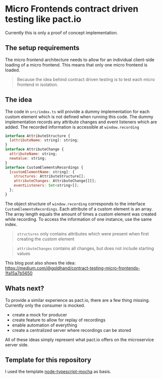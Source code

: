 # Micro Frontends contract driven testing like pact.io

Currently this is only a proof of concept implementation.

## The setup requirements

The micro frontend architecture needs to allow for an individual client-side loading of a micro frontend.
This means that only one micro frontend is loaded.

> Because the idea behind contract driven testing is to test each micro frontend in isolation.

## The idea

The code in `src/index.ts` will provide a dummy implementation for each custom element which is not defined when running this code.
The dummy implementation records any attribute changes and event listeners which are added.
The recorded information is accessible at `window.recording`

```js
interface AttributeStructure {
  [attributeName: string]: string;
}
interface AttributeChange {
  attributeName: string;
  newValue: string;
}
interface CustomElementsRecordings {
  [customElementName: string]: {
    structures: AttributeStructure[];
    attributeChanges: AttributeChange[][];
    eventListeners: Set<string>[];
  };
}
```

The object structure of `window.recording` corresponds to the interface `CustomElementsRecordings`.
Each attribute of a custom element is an array.
The array length equals the amount of times a custom element was created while recording.
To access the information of one instance, use the same index.

> `structures` only contains attributes which were present when first creating the custom element

> `attributeChanges` contains all changes, but does not include starting values

This blog post also shows the idea: https://medium.com/@goldhand/contract-testing-micro-frontends-1fa15a7b5650 

## Whats next?

To provide a similar experience as pact.io, there are a few thing missing.
Currently only the consumer is mocked.

- create a mock for producer
- create feature to allow for replay of recordings
- enable automation  of everything
- create a centralized server where recordings can be stored

All of these ideas simply represent what pact.io offers on the microservice server side.

## Template for this repository

I used the template [node-typescript-mocha](https://github.com/NicoVogel/node-typescript-mocha) as basis.
